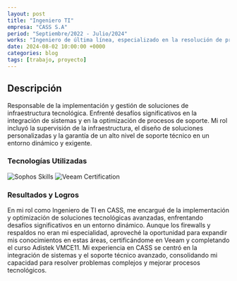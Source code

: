 ```yaml
---
layout: post
title: "Ingeniero TI"
empresa: "CASS S.A"
period: "Septiembre/2022 - Julio/2024"
works: "Ingeniero de última línea, especializado en la resolución de problemas avanzados y en la implementación de soluciones tecnológicas complejas."
date: 2024-08-02 10:00:00 +0000
categories: blog
tags: [trabajo, proyecto]
---
```


## Descripción

Responsable de la implementación y gestión de soluciones de infraestructura tecnológica. Enfrenté desafíos significativos en la integración de sistemas y en la optimización de procesos de soporte. Mi rol incluyó la supervisión de la infraestructura, el diseño de soluciones personalizadas y la garantía de un alto nivel de soporte técnico en un entorno dinámico y exigente.

### Tecnologías Utilizadas

![Sophos Skills](https://img.shields.io/badge/Skills-Sophos-red)
<img src="https://img.shields.io/badge/Certification-Veeam-brightgreen" alt="Veeam Certification"/>

### Resultados y Logros

En mi rol como Ingeniero de TI en CASS, me encargué de la implementación y optimización de soluciones tecnológicas avanzadas, enfrentando desafíos significativos en un entorno dinámico. Aunque los firewalls y respaldos no eran mi especialidad, aproveché la oportunidad para expandir mis conocimientos en estas áreas, certificándome en Veeam y completando el curso Adistek VMCE11. Mi experiencia en CASS se centró en la integración de sistemas y el soporte técnico avanzado, consolidando mi capacidad para resolver problemas complejos y mejorar procesos tecnológicos.

